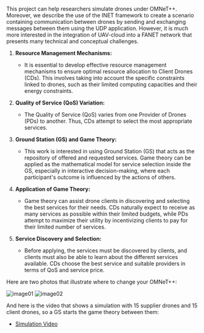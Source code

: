 This project can help researchers simulate drones under OMNeT++. Moreover, we describe the use of the INET framework to create a scenario containing communication between drones by sending and exchanging messages between them using the UDP application. However, it is much more interested in the integration of UAV-cloud into a FANET network that presents many technical and conceptual challenges.

1. **Resource Management Mechanisms:**
   - It is essential to develop effective resource management mechanisms to ensure optimal resource allocation to Client Drones (CDs). This involves taking into account the specific constraints linked to drones, such as their limited computing capacities and their energy constraints.

2. **Quality of Service (QoS) Variation:**
   - The Quality of Service (QoS) varies from one Provider of Drones (PDs) to another. Thus, CDs attempt to select the most appropriate services.

3. **Ground Station (GS) and Game Theory:**
   - This work is interested in using Ground Station (GS) that acts as the repository of offered and requested services. Game theory can be applied as the mathematical model for service selection inside the GS, especially in interactive decision-making, where each participant's outcome is influenced by the actions of others.

4. **Application of Game Theory:**
   - Game theory can assist drone clients in discovering and selecting the best services for their needs. CDs naturally expect to receive as many services as possible within their limited budgets, while PDs attempt to maximize their utility by incentivizing clients to pay for their limited number of services.

5. **Service Discovery and Selection:**
   - Before applying, the services must be discovered by clients, and clients must also be able to learn about the different services available. CDs choose the best service and suitable providers in terms of QoS and service price.

Here are two photos that illustrate where to change your OMNeT++:

 ![image01](https://github.com/moumouh42/UAV-Cloud-with-game-theory-inOMNeT-4.6/assets/153837902/1b002022-0225-4d08-a0bf-9f84d8ba254f)
 ![image02](https://github.com/moumouh42/UAV-Cloud-with-game-theory-inOMNeT-4.6/assets/153837902/e573f6b6-4fb1-441a-878b-3d55af079758)

And here is the video that shows a simulation with 15 supplier drones and 15 client drones, so a GS starts the game theory between them:

- [Simulation Video](https://github.com/moumouh42/UAV-Cloud-with-game-theory-inOMNeT-4.6/assets/153837902/d1fd049a-2de7-45d4-931d-a5e255f7c5a0)
